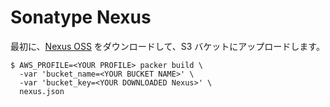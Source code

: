 Sonatype Nexus
==============

最初に、[Nexus OSS](https://www.sonatype.com/nexus-repository-oss) をダウンロードして、S3 バケットにアップロードします。

```
$ AWS_PROFILE=<YOUR PROFILE> packer build \
  -var 'bucket_name=<YOUR BUCKET NAME>' \
  -var 'bucket_key=<YOUR DOWNLOADED Nexus>' \
  nexus.json
```